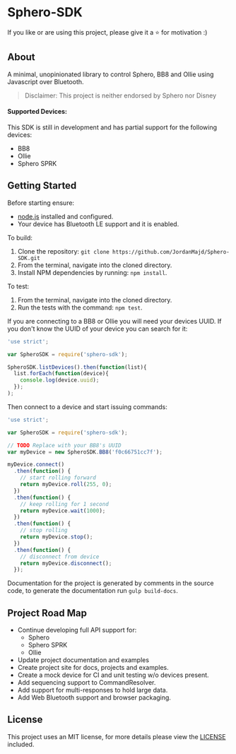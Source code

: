 # Sphero-SDK

If you like or are using this project, please give it a :star: for motivation :)

## About

A minimal, unopinionated library to control Sphero, BB8 and Ollie using Javascript over Bluetooth.

> Disclaimer: This project is neither endorsed by Sphero nor Disney

#### Supported Devices:

This SDK is still in development and has partial support for the following devices:

- BB8
- Ollie
- Sphero SPRK

## Getting Started

Before starting ensure:

- [node.js](https://nodejs.org/en/) installed and configured.
- Your device has Bluetooth LE support and it is enabled.

To build:

1. Clone the repository: `git clone https://github.com/JordanMajd/Sphero-SDK.git`
1. From the terminal, navigate into the cloned directory.
1. Install NPM dependencies by running: `npm install`.

To test:

1. From the terminal, navigate into the cloned directory.
1. Run the tests with the command: `npm test`.

If you are connecting to a BB8 or Ollie you will need your devices UUID. If you don't know the UUID of your device you can search for it:

```javascript
'use strict';

var SpheroSDK = require('sphero-sdk');

SpheroSDK.listDevices().then(function(list){
  list.forEach(function(device){
    console.log(device.uuid);
  });
);
```

Then connect to a device and start issuing commands:

```javascript
'use strict';

var SpheroSDK = require('sphero-sdk');

// TODO Replace with your BB8's UUID
var myDevice = new SpheroSDK.BB8('f0c66751cc7f');

myDevice.connect()
  .then(function() {
    // start rolling forward
    return myDevice.roll(255, 0);
  })
  .then(function() {
    // keep rolling for 1 second
    return myDevice.wait(1000);
  })
  .then(function() {
    // stop rolling
    return myDevice.stop();
  })
  .then(function() {
    // disconnect from device
    return myDevice.disconnect();
  });
```

Documentation for the project is generated by comments in the source code, to generate the documentation run `gulp build-docs`.

## Project Road Map

- Continue developing full API support for:
  - Sphero
  - Sphero SPRK
  - Ollie
- Update project documentation and examples
- Create project site for docs, projects and examples.
- Create a mock device for CI and unit testing w/o devices present.
- Add sequencing support to CommandResolver.
- Add support for multi-responses to hold large data.
- Add Web Bluetooth support and browser packaging.

## License

This project uses an MIT license, for more details please view the [LICENSE](/LICENSE) included.
